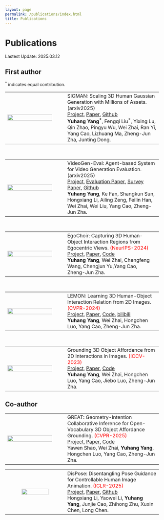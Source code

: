 ```yaml
---
layout: page
permalink: /publications/index.html
title: Publications
---
```


# Publications

Lastest Update: 2025.03.12
## First author
<sup>*</sup> indicates equal contribution.
<table style="width: 100%; table-layout: fixed;">
  <tr>
    <!-- 左栏：放置图像或GIF -->
    <td style="width: 35%;">
      <img src="https://yyvhang.github.io/images/SIGMAN.gif" width="90%" height="100%"/>
    </td>
    <td style="width: 55%;">
      SIGMAN: Scaling 3D Human Gaussian Generation with Millions of Assets. (arxiv2025) <br><a href="https://yyvhang.github.io/SIGMAN_3D/"><u>Project</u></a>, <a href="https://arxiv.org/abs/2504.06982"><u>Paper</u></a>, <a href="https://github.com/yyvhang/SIGMAN_release"><u>Github</u></a> <br>
      <strong>Yuhang Yang<sup>*</sup></strong>, Fengqi Liu<sup>*</sup>, Yixing Lu, Qin Zhao, Pingyu Wu, Wei Zhai, Ran Yi, Yang Cao, Lizhuang Ma, Zheng-Jun Zha, Junting Dong.
    </td>
  </tr>
</table>
<br>
<table style="width: 100%; table-layout: fixed;">
  <tr>
    <!-- 左栏：放置图像或GIF -->
    <td style="width: 35%;">
      <img src="https://yyvhang.github.io/images/VideoGen_Eval.png" width="90%" height="100%"/>
    </td>
    <td style="width: 55%;">
      VideoGen-Eval: Agent-based System for Video Generation Evaluation. (arxiv2025) <br><a href="https://ailab-cvc.github.io/VideoGen-Eval/"><u>Project</u></a>, <a href="https://arxiv.org/abs/2503.23452"><u>Evaluation Paper</u></a>, <a href="https://arxiv.org/pdf/2410.05227"><u>Survey Paper</u></a>, <a href="https://github.com/AILab-CVC/VideoGen-Eval"><u>Github</u></a> <br>
      <strong>Yuhang Yang</strong>, Ke Fan, Shangkun Sun, Hongxiang Li, Ailing Zeng, Feilin Han, Wei Zhai, Wei Liu, Yang Cao, Zheng-Jun Zha.
    </td>
  </tr>
</table>
<br>
<table style="width: 100%; table-layout: fixed;">
  <tr>
    <!-- 左栏：放置图像或GIF -->
    <td style="width: 35%;">
      <img src="https://yyvhang.github.io/images/EgoChoir.gif" width="90%" height="100%"/>
    </td>
    <td style="width: 55%;">
      EgoChoir: Capturing 3D Human-Object Interaction Regions from Egocentric Views. <font color='red'>(NeurIPS-2024)</font> <br><a href="https://yyvhang.github.io/EgoChoir/"><u>Project</u></a>, <a href="https://arxiv.org/abs/2405.13659"><u>Paper</u></a>, <a href="https://github.com/yyvhang/EgoChoir_release?tab=readme-ov-file"><u>Code</u></a> <br>
      <strong>Yuhang Yang</strong>, Wei Zhai, Chengfeng Wang, Chengjun Yu,Yang Cao, Zheng-Jun Zha.
    </td>
  </tr>
</table>
<br>
<table style="width: 100%; table-layout: fixed;">
  <tr>
    <!-- 左栏：放置图像或GIF -->
    <td style="width: 35%;">
      <img src="https://yyvhang.github.io/images/LEMON.gif" width="90%" height="100%"/>
    </td>
    <td style="width: 55%;">
      LEMON: Learning 3D Human-Object Interaction Relation from 2D Images. <font color='red'>(CVPR-2024)</font> <br><a href="https://yyvhang.github.io/LEMON/"><u>Project</u></a>, <a href="https://arxiv.org/abs/2312.08963"><u>Paper</u></a>, <a href="https://github.com/yyvhang/lemon_3d"><u>Code</u></a>, <a href="https://www.bilibili.com/video/BV19H4y1c729/?spm_id_from=333.337.search-card.all.click&vd_source=a1202e8b3f4113eed71d8688aa647975"><u>bilibili</u></a> <br>
      <strong>Yuhang Yang</strong>, Wei Zhai, Hongchen Luo, Yang Cao, Zheng-Jun Zha.
    </td>
  </tr>
</table>
<br>
<table style="width: 100%; table-layout: fixed;">
  <tr>
    <!-- 左栏：放置图像或GIF -->
    <td style="width: 35%;">
      <img src="https://yyvhang.github.io/images/IAG.gif" width="90%" height="100%"/>
    </td>
    <td style="width: 55%;">
      Grounding 3D Object Affordance from 2D Interactions in Images. <font color='red'>(ICCV-2023)</font> <br><a href="https://yyvhang.github.io/publications/IAG/index.html"><u>Project</u></a>, <a href="https://arxiv.org/abs/2303.10437"><u>Paper</u></a>, <a href="https://github.com/yyvhang/IAGNet"><u>Code</u></a> <br>
      <strong>Yuhang Yang</strong>, Wei Zhai, Hongchen Luo, Yang Cao, Jiebo Luo, Zheng-Jun Zha.
    </td>
  </tr>
</table>

## Co-author
<table style="width: 100%; table-layout: fixed;">
  <tr>
    <!-- 左栏：放置图像或GIF -->
    <td style="width: 35%;">
      <img src="https://yyvhang.github.io/images/GREAT.png" width="90%" height="100%"/>
    </td>
    <td style="width: 55%;">
      GREAT: Geometry-Intention Collaborative Inference for Open-Vocabulary 3D Object Affordance Grounding. <font color='red'>(CVPR-2025)</font> <br><a href="https://yawen-shao.github.io/GREAT/"><u>Project</u></a>, <a href="https://arxiv.org/abs/2411.19626"><u>Paper</u></a>, <a href="https://github.com/yawen-shao/GREAT_code"><u>Code</u></a> <br>
      Yawen Shao, Wei Zhai, <strong>Yuhang Yang</strong>, Hongchen Luo, Yang Cao, Zheng-Jun Zha.
    </td>
  </tr>
</table>

<table style="width: 100%; table-layout: fixed;">
  <tr>
    <td style="width: 35%; text-align: center; vertical-align: middle;">
      <img src="https://yyvhang.github.io/images/Dispose.gif" width="70%" height="80%"/>
    </td>
    <td style="width: 55%;">
      DisPose: Disentangling Pose Guidance for Controllable Human Image Animation. <font color='red'>(ICLR-2025)</font> <br><a href="https://lihxxx.github.io/DisPose/"><u>Project</u></a>, <a href="https://arxiv.org/abs/2412.09349"><u>Paper</u></a>, <a href="https://github.com/lihxxx/DisPose"><u>Github</u></a> <br>
      Hongxiang Li, Yaowei Li, <strong>Yuhang Yang</strong>, Junjie Cao, Zhihong Zhu, Xuxin Chen, Long Chen.
    </td>
  </tr>
</table>
<br>
<table style="width: 100%; table-layout: fixed;">